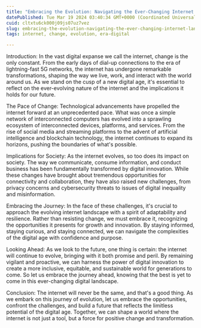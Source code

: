 ```yaml
---
title: "Embracing the Evolution: Navigating the Ever-Changing Internet Landscape"
datePublished: Tue Mar 19 2024 03:40:34 GMT+0000 (Coordinated Universal Time)
cuid: cltxtu6ck000j09js07uz7vez
slug: embracing-the-evolution-navigating-the-ever-changing-internet-landscape
tags: internet, change, evolution, era-digital

---
```


Introduction: In the vast digital expanse we call the internet, change is the only constant. From the early days of dial-up connections to the era of lightning-fast 5G networks, the internet has undergone remarkable transformations, shaping the way we live, work, and interact with the world around us. As we stand on the cusp of a new digital age, it's essential to reflect on the ever-evolving nature of the internet and the implications it holds for our future.

The Pace of Change: Technological advancements have propelled the internet forward at an unprecedented pace. What was once a simple network of interconnected computers has evolved into a sprawling ecosystem of interconnected devices, platforms, and services. From the rise of social media and streaming platforms to the advent of artificial intelligence and blockchain technology, the internet continues to expand its horizons, pushing the boundaries of what's possible.

Implications for Society: As the internet evolves, so too does its impact on society. The way we communicate, consume information, and conduct business has been fundamentally transformed by digital innovation. While these changes have brought about tremendous opportunities for connectivity and collaboration, they have also raised new challenges, from privacy concerns and cybersecurity threats to issues of digital inequality and misinformation.

Embracing the Journey: In the face of these challenges, it's crucial to approach the evolving internet landscape with a spirit of adaptability and resilience. Rather than resisting change, we must embrace it, recognizing the opportunities it presents for growth and innovation. By staying informed, staying curious, and staying connected, we can navigate the complexities of the digital age with confidence and purpose.

Looking Ahead: As we look to the future, one thing is certain: the internet will continue to evolve, bringing with it both promise and peril. By remaining vigilant and proactive, we can harness the power of digital innovation to create a more inclusive, equitable, and sustainable world for generations to come. So let us embrace the journey ahead, knowing that the best is yet to come in this ever-changing digital landscape.

Conclusion: The internet will never be the same, and that's a good thing. As we embark on this journey of evolution, let us embrace the opportunities, confront the challenges, and build a future that reflects the limitless potential of the digital age. Together, we can shape a world where the internet is not just a tool, but a force for positive change and transformation.